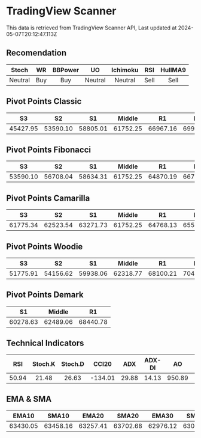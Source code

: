 # TradingView Scanner
This data is retrieved from TradingView Scanner API, Last updated at 2024-05-07T20:12:47.113Z

## Recomendation
| Stoch | WR | BBPower | UO | Ichimoku | RSI | HullMA9 |
| :---: | :---: | :---: | :---: | :---: | :---: | :---: |
| Neutral | Buy | Buy | Neutral | Neutral | Sell | Sell |

## Pivot Points Classic
| S3 | S2 | S1 | Middle | R1 | R2 | R3 |
| :---: | :---: | :---: | :---: | :---: | :---: | :---: |
| 45427.95 | 53590.10 | 58805.01 | 61752.25 | 66967.16 | 69914.40 | 78076.55 |

## Pivot Points Fibonacci
| S3 | S2 | S1 | Middle | R1 | R2 | R3 |
| :---: | :---: | :---: | :---: | :---: | :---: | :---: |
| 53590.10 | 56708.04 | 58634.31 | 61752.25 | 64870.19 | 66796.46 | 69914.40 |

## Pivot Points Camarilla
| S3 | S2 | S1 | Middle | R1 | R2 | R3 |
| :---: | :---: | :---: | :---: | :---: | :---: | :---: |
| 61775.34 | 62523.54 | 63271.73 | 61752.25 | 64768.13 | 65516.32 | 66264.52 |

## Pivot Points Woodie
| S3 | S2 | S1 | Middle | R1 | R2 | R3 |
| :---: | :---: | :---: | :---: | :---: | :---: | :---: |
| 51775.91 | 54156.62 | 59938.06 | 62318.77 | 68100.21 | 70480.92 | 76262.36 |

## Pivot Points Demark
| S1 | Middle | R1 |
| :---: | :---: | :---: |
| 60278.63 | 62489.06 | 68440.78 |

## Technical Indicators
| RSI | Stoch.K | Stoch.D | CCI20 | ADX | ADX-DI | AO | Mom | MACD | MACD | W.R | HullMA9 |
| :---: | :---: | :---: | :---: | :---: | :---: | :---: | :---: | :---: | :---: | :---: | :---: |
| 50.94 | 21.48 | 26.63 | -134.01 | 29.88 | 14.13 | 950.89 | -1395.24 | 351.16 | 538.26 | -84.61 | 63343.56 |

## EMA & SMA
| EMA10 | SMA10 | EMA20 | SMA20 | EMA30 | SMA30 | EMA50 | SMA50 | EMA100 | SMA100 | EMA200 | SMA200 |
| :---: | :---: | :---: | :---: | :---: | :---: | :---: | :---: | :---: | :---: | :---: | :---: |
| 63430.05 | 63458.16 | 63257.41 | 63702.68 | 62976.12 | 63070.81 | 62738.52 | 61718.88 | 63110.31 | 63127.22 | 63944.61 | 64916.09 |
